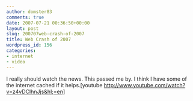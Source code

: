 ```yaml
---
author: domster83
comments: true
date: 2007-07-21 00:36:50+00:00
layout: post
slug: 200707web-crash-of-2007
title: Web Crash of 2007
wordpress_id: 156
categories:
- internet
- video
---
```


I really should watch the news. This passed me by. I think I have some of the internet cached if it helps.[youtube http://www.youtube.com/watch?v=z4vDClhnJjs&hl;=en]
